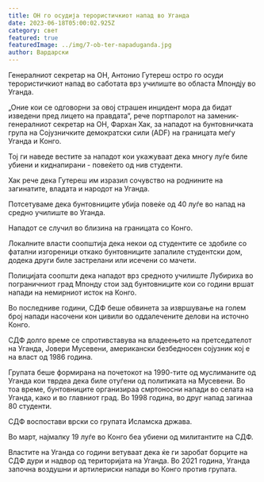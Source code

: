 ```yaml
---
title: ОН го осудија терористичкиот напад во Уганда
date: 2023-06-18T05:00:02.925Z
category: свет
featured: true
featuredImage: ../img/7-ob-ter-napaduganda.jpg
author: Вардарски
---
```

Генералниот секретар на ОН, Антонио Гутереш остро го осуди терористичкиот напад во саботата врз училиште во областа Мпондју во Уганда.

„Оние кои се одговорни за овој страшен инцидент мора да бидат изведени пред лицето на правдата“, рече портпаролот на заменик-генералниот секретар на ОН, Фархан Хак, за нападот на бунтовничката група на Сојузничките демократски сили (ADF) на границата меѓу Уганда и Конго.

Тој ги наведе вестите за нападот кои укажуваат дека многу луѓе биле убиени и киднапирани - повеќето од нив студенти.

Хак рече дека Гутереш им изразил сочувство на роднините на загинатите, владата и народот на Уганда.

Потсетуваме дека бунтовниците убија повеќе од 40 луѓе во напад на средно училиште во Уганда.

Нападот се случил во близина на границата со Конго.

Локалните власти соопштија дека некои од студентите се здобиле со фатални изгореници откако бунтовниците запалиле студентски дом, додека други биле застрелани или исечени со мачети.

Полицијата соопшти дека нападот врз средното училиште Лубириха во пограничниот град Мпонду стои зад бунтовниците кои со години вршат напади на немирниот исток на Конго.

Во последниве години, СДФ беше обвинета за извршување на голем број напади насочени кон цивили во оддалечените делови на источно Конго.

СДФ долго време се спротивставува на владеењето на претседателот на Уганда, Јовери Мусевени, американски безбедносен сојузник кој е на власт од 1986 година.

Групата беше формирана на почетокот на 1990-тите од муслиманите од Уганда кои тврдеа дека биле отуѓени од политиката на Мусевени. Во тоа време, бунтовниците организираа смртоносни напади во селата на Уганда, како и во главниот град. Во 1998 година, во друг напад загинаа 80 студенти.

СДФ воспостави врски со групата Исламска држава.

Во март, најмалку 19 луѓе во Конго беа убиени од милитантите на СДФ.

Властите на Уганда со години ветуваат дека ќе ги заробат борците на СДФ дури и надвор од територијата на Уганда. Во 2021 година, Уганда започна воздушни и артилериски напади во Конго против групата.
